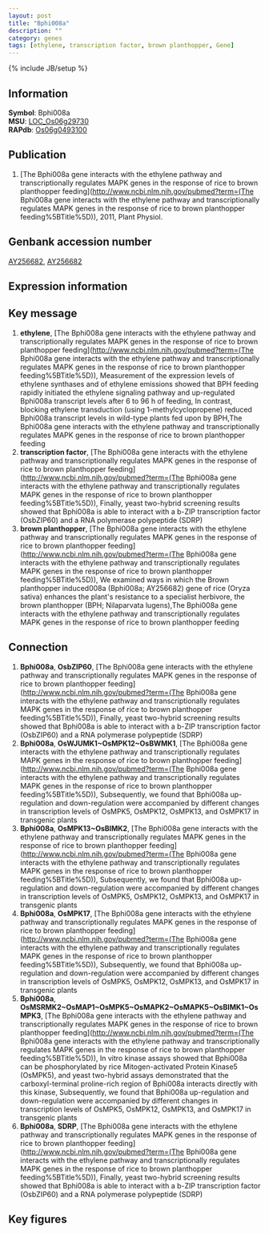 ```yaml
---
layout: post
title: "Bphi008a"
description: ""
category: genes
tags: [ethylene, transcription factor, brown planthopper, Gene]
---
```

{% include JB/setup %}

## Information
__Symbol__: Bphi008a  
__MSU__: [LOC_Os06g29730](http://rice.plantbiology.msu.edu/cgi-bin/ORF_infopage.cgi?orf=LOC_Os06g29730)  
__RAPdb__: [Os06g0493100](http://rapdb.dna.affrc.go.jp/viewer/gbrowse_details/irgsp1?name=Os06g0493100)  

## Publication
1. [The Bphi008a gene interacts with the ethylene pathway and transcriptionally regulates MAPK genes in the response of rice to brown planthopper feeding](http://www.ncbi.nlm.nih.gov/pubmed?term=(The Bphi008a gene interacts with the ethylene pathway and transcriptionally regulates MAPK genes in the response of rice to brown planthopper feeding%5BTitle%5D)), 2011, Plant Physiol.

## Genbank accession number
[AY256682](http://www.ncbi.nlm.nih.gov/nuccore/AY256682), [AY256682](http://www.ncbi.nlm.nih.gov/nuccore/AY256682)

## Expression information

## Key message
1. __ethylene__, [The Bphi008a gene interacts with the ethylene pathway and transcriptionally regulates MAPK genes in the response of rice to brown planthopper feeding](http://www.ncbi.nlm.nih.gov/pubmed?term=(The Bphi008a gene interacts with the ethylene pathway and transcriptionally regulates MAPK genes in the response of rice to brown planthopper feeding%5BTitle%5D)),  Measurement of the expression levels of ethylene synthases and of ethylene emissions showed that BPH feeding rapidly initiated the ethylene signaling pathway and up-regulated Bphi008a transcript levels after 6 to 96 h of feeding, In contrast, blocking ethylene transduction (using 1-methylcyclopropene) reduced Bphi008a transcript levels in wild-type plants fed upon by BPH,The Bphi008a gene interacts with the ethylene pathway and transcriptionally regulates MAPK genes in the response of rice to brown planthopper feeding
2. __transcription factor__, [The Bphi008a gene interacts with the ethylene pathway and transcriptionally regulates MAPK genes in the response of rice to brown planthopper feeding](http://www.ncbi.nlm.nih.gov/pubmed?term=(The Bphi008a gene interacts with the ethylene pathway and transcriptionally regulates MAPK genes in the response of rice to brown planthopper feeding%5BTitle%5D)),  Finally, yeast two-hybrid screening results showed that Bphi008a is able to interact with a b-ZIP transcription factor (OsbZIP60) and a RNA polymerase polypeptide (SDRP)
3. __brown planthopper__, [The Bphi008a gene interacts with the ethylene pathway and transcriptionally regulates MAPK genes in the response of rice to brown planthopper feeding](http://www.ncbi.nlm.nih.gov/pubmed?term=(The Bphi008a gene interacts with the ethylene pathway and transcriptionally regulates MAPK genes in the response of rice to brown planthopper feeding%5BTitle%5D)), We examined ways in which the Brown planthopper induced008a (Bphi008a; AY256682) gene of rice (Oryza sativa) enhances the plant's resistance to a specialist herbivore, the brown planthopper (BPH; Nilaparvata lugens),The Bphi008a gene interacts with the ethylene pathway and transcriptionally regulates MAPK genes in the response of rice to brown planthopper feeding

## Connection
1. __Bphi008a__, __OsbZIP60__, [The Bphi008a gene interacts with the ethylene pathway and transcriptionally regulates MAPK genes in the response of rice to brown planthopper feeding](http://www.ncbi.nlm.nih.gov/pubmed?term=(The Bphi008a gene interacts with the ethylene pathway and transcriptionally regulates MAPK genes in the response of rice to brown planthopper feeding%5BTitle%5D)),  Finally, yeast two-hybrid screening results showed that Bphi008a is able to interact with a b-ZIP transcription factor (OsbZIP60) and a RNA polymerase polypeptide (SDRP)
2. __Bphi008a__, __OsWJUMK1~OsMPK12~OsBWMK1__, [The Bphi008a gene interacts with the ethylene pathway and transcriptionally regulates MAPK genes in the response of rice to brown planthopper feeding](http://www.ncbi.nlm.nih.gov/pubmed?term=(The Bphi008a gene interacts with the ethylene pathway and transcriptionally regulates MAPK genes in the response of rice to brown planthopper feeding%5BTitle%5D)),  Subsequently, we found that Bphi008a up-regulation and down-regulation were accompanied by different changes in transcription levels of OsMPK5, OsMPK12, OsMPK13, and OsMPK17 in transgenic plants
3. __Bphi008a__, __OsMPK13~OsBIMK2__, [The Bphi008a gene interacts with the ethylene pathway and transcriptionally regulates MAPK genes in the response of rice to brown planthopper feeding](http://www.ncbi.nlm.nih.gov/pubmed?term=(The Bphi008a gene interacts with the ethylene pathway and transcriptionally regulates MAPK genes in the response of rice to brown planthopper feeding%5BTitle%5D)),  Subsequently, we found that Bphi008a up-regulation and down-regulation were accompanied by different changes in transcription levels of OsMPK5, OsMPK12, OsMPK13, and OsMPK17 in transgenic plants
4. __Bphi008a__, __OsMPK17__, [The Bphi008a gene interacts with the ethylene pathway and transcriptionally regulates MAPK genes in the response of rice to brown planthopper feeding](http://www.ncbi.nlm.nih.gov/pubmed?term=(The Bphi008a gene interacts with the ethylene pathway and transcriptionally regulates MAPK genes in the response of rice to brown planthopper feeding%5BTitle%5D)),  Subsequently, we found that Bphi008a up-regulation and down-regulation were accompanied by different changes in transcription levels of OsMPK5, OsMPK12, OsMPK13, and OsMPK17 in transgenic plants
5. __Bphi008a__, __OsMSRMK2~OsMAP1~OsMPK5~OsMAPK2~OsMAPK5~OsBIMK1~OsMPK3__, [The Bphi008a gene interacts with the ethylene pathway and transcriptionally regulates MAPK genes in the response of rice to brown planthopper feeding](http://www.ncbi.nlm.nih.gov/pubmed?term=(The Bphi008a gene interacts with the ethylene pathway and transcriptionally regulates MAPK genes in the response of rice to brown planthopper feeding%5BTitle%5D)),  In vitro kinase assays showed that Bphi008a can be phosphorylated by rice Mitogen-activated Protein Kinase5 (OsMPK5), and yeast two-hybrid assays demonstrated that the carboxyl-terminal proline-rich region of Bphi008a interacts directly with this kinase, Subsequently, we found that Bphi008a up-regulation and down-regulation were accompanied by different changes in transcription levels of OsMPK5, OsMPK12, OsMPK13, and OsMPK17 in transgenic plants
6. __Bphi008a__, __SDRP__, [The Bphi008a gene interacts with the ethylene pathway and transcriptionally regulates MAPK genes in the response of rice to brown planthopper feeding](http://www.ncbi.nlm.nih.gov/pubmed?term=(The Bphi008a gene interacts with the ethylene pathway and transcriptionally regulates MAPK genes in the response of rice to brown planthopper feeding%5BTitle%5D)),  Finally, yeast two-hybrid screening results showed that Bphi008a is able to interact with a b-ZIP transcription factor (OsbZIP60) and a RNA polymerase polypeptide (SDRP)

## Key figures


